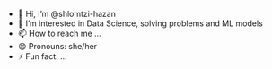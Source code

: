 - 👋 Hi, I’m @shlomtzi-hazan
- 👀 I’m interested in Data Science, solving problems and ML models
- 📫 How to reach me ...
- 😄 Pronouns: she/her
- ⚡ Fun fact: ...

<!---
shlomtzi-hazan/shlomtzi-hazan is a ✨ special ✨ repository because its `README.md` (this file) appears on your GitHub profile.
You can click the Preview link to take a look at your changes.
--->
